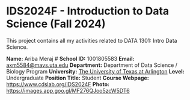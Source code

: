 # IDS2024F - Introduction to Data Science (Fall 2024)
This project contains all my activities related to DATA 1301: Intro Data Science.

**Name:** Ariba Meraj #
**School ID:** 1001805583
**Email:** axm5584@mavs.uta.edu
**Department:** Department of Data Science / Biology Program
**University:** [The University of Texas at Arlington](https://www.uta.edu)
**Level:** Undergraduate
**Position Title:** Student
**Course Webpage:** https://www.cdslab.org/IDS2024F
**Photo:** https://images.app.goo.gl/MF276QJoo5zcW5DT6
